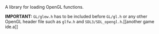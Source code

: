 A library for loading OpenGL functions.

**IMPORTANT:** `GL/glew.h` has to be included before `GL/gl.h` or any other OpenGL header file such as `glfw.h` and `SDL3/SDL_opengl.h`.[[another game ide.a]]